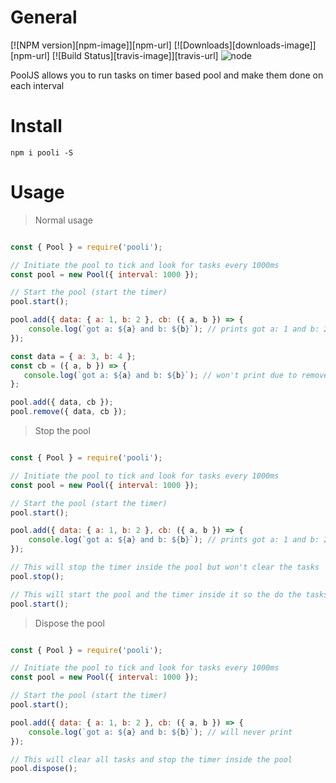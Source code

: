 # General

[![NPM version][npm-image]][npm-url] [![Downloads][downloads-image]][npm-url] [![Build Status][travis-image]][travis-url] ![node](https://travis-ci.org/shlomisas/pooli.svg?branch=master)
<!--[![Coveralls Status][coveralls-image]][coveralls-url] -->
<!--[![OpenCollective Backers][backer-badge]][backer-url] [![OpenCollective Sponsors][sponsor-badge]][sponsor-url] -->

PoolJS allows you to run tasks on timer based pool and make them done on each interval

# Install

`npm i pooli -S`

# Usage

> Normal usage

```javascript

const { Pool } = require('pooli');

// Initiate the pool to tick and look for tasks every 1000ms
const pool = new Pool({ interval: 1000 });

// Start the pool (start the timer)
pool.start();

pool.add({ data: { a: 1, b: 2 }, cb: ({ a, b }) => {
    console.log(`got a: ${a} and b: ${b}`); // prints got a: 1 and b: 2
});

const data = { a: 3, b: 4 };
const cb = ({ a, b }) => {
   console.log(`got a: ${a} and b: ${b}`); // won't print due to remove below
};

pool.add({ data, cb });
pool.remove({ data, cb });

```

> Stop the pool

```javascript

const { Pool } = require('pooli');

// Initiate the pool to tick and look for tasks every 1000ms
const pool = new Pool({ interval: 1000 });

// Start the pool (start the timer)
pool.start();

pool.add({ data: { a: 1, b: 2 }, cb: ({ a, b }) => {
    console.log(`got a: ${a} and b: ${b}`); // prints got a: 1 and b: 2
});

// This will stop the timer inside the pool but won't clear the tasks
pool.stop();

// This will start the pool and the timer inside it so the do the tasks
pool.start();

```

> Dispose the pool

```javascript

const { Pool } = require('pooli');

// Initiate the pool to tick and look for tasks every 1000ms
const pool = new Pool({ interval: 1000 });

// Start the pool (start the timer)
pool.start();

pool.add({ data: { a: 1, b: 2 }, cb: ({ a, b }) => {
    console.log(`got a: ${a} and b: ${b}`); // will never print
});

// This will clear all tasks and stop the timer inside the pool
pool.dispose();

```

